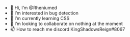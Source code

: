- 👋 Hi, I’m @Rheniumed
- 👀 I’m interested in bug detection
- 🌱 I’m currently learning CSS
- 💞️ I’m looking to collaborate on nothing at the moment
- 📫 How to reach me discord KingShadowsReign#8067

<!---
Rheniumed/Rheniumed is a ✨ special ✨ repository because its `README.md` (this file) appears on your GitHub profile.
You can click the Preview link to take a look at your changes.
--->
